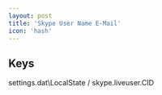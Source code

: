 ```yaml
---
layout: post
title: 'Skype User Name E-Mail'
icon: 'hash'
---
```


## Keys

settings.dat\LocalState / skype.liveuser.CID

